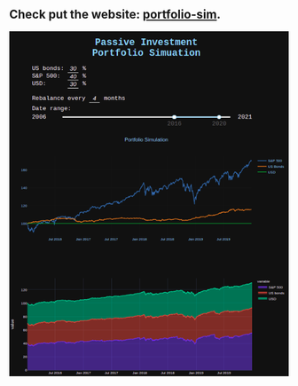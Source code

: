 ## Check put the website: [portfolio-sim](https://portfolio-sim.herokuapp.com/).

![image](https://github.com/AmirGoldental/PortfolioSim/blob/master/src/assets/Screenshot.png)
